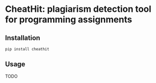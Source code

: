 # CheatHit: plagiarism detection tool for programming assignments

## Installation

```
pip install cheathit
```

## Usage

TODO
